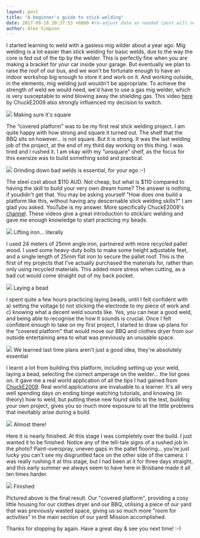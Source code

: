 ```yaml
---
layout: post
title: "A beginner's guide to stick welding"
date: 2017-09-18 20:37:53 +0800 #re-adjust date as needed (post will not be shown untill that date)
author: Alex Simpson
---
```


I started learning to weld with a gasless mig wilder about a year ago. Mig welding is a lot easier than stick welding for basic welds, due to the way the core is fed out of the tip by the welder. This is perfectly fine when you are making a bracket for your car inside your garage. But eventually we plan to raise the roof of our bus, and we won't be fortunate enough to have an indoor workshop big enough to store it and work on it. And working outside, in the elements, mig welding just wouldn't be appropriate. To achieve the strength of weld we would need, we'd have to use a gas mig welder, which is very susceptable to wind blowing away the shielding gas. This video [here](https://www.youtube.com/watch?v=KEN81Zy1ZtM) by ChuckE2009 also strongly influenced my decision to switch.

<img src="{{site.url}}/images/beginners-guide-to-stick-welding/squaring-up.JPG"/> 
<a class="image-captions">Making sure it's square</a>
<!--more-->

The “covered platform” was to be my first real stick welding project. I am quite happy with how strong and square it turned out. The shelf that the BBQ sits on however... is not square. But it is strong. It was the last welding job of the project, at the end of my third day working on this thing. I was tired and I rushed it. I am okay with my “unsquare” shelf, as the focus for this exersize was to build something solid and practical. 

<img src="{{site.url}}/images/beginners-guide-to-stick-welding/grinding.JPG"/> 
<a class="image-captions">Grinding down bad welds is essential, for your ego :-)</a>

The steel cost about $110 AUD. Not cheap, but what is $110 compared to having the skill to build your very own dream home? The answer is nothing, if youdidn't get that. You may be asking yourself "How does one build a platform like this, without having any descernable stick welding skills?" I am glad you asked. YouTube is my answer. More specifically ChuckE2009's [channel]( https://www.youtube.com/watch?v=NjYPJ-CxxW4 ). These videos give a great introduction to stick/arc welding and gave me enough knowledge to start practicing my beads.

<img src="{{site.url}}/images/beginners-guide-to-stick-welding/carrying.JPG"/> 
<a class="image-captions">Lifting iron... literally</a>

I used 24 meters of 25mm angle iron, partnered with more recycled pallet wood. I used some heavy-duty bolts to make some height adjustable feet, and a single length of 25mm flat iron to secure the pallet roof. This is the first of my projects that I've actually purchased the materials for, rather than only using recycled materials. This added more stress when cutting, as a bad cut would come straight out of my back pocket. 

<img src="{{site.url}}/images/beginners-guide-to-stick-welding/welding.JPG"/> 
<a class="image-captions">Laying a bead</a>

I spent quite a few hours practicing laying beads, until I felt confident with a) setting the voltage b) not sticking the electrode to my piece of work and c) knowing what a decent weld sounds like. Yes, you can hear a good weld, and being able to recognise the how it sounds is crucial. Once I felt confident enough to take on my first project, I started to draw up plans for the "covered platform" that would move our BBQ and clothes dryer from our outside entertaining area to what was previously an unusable space.

<img src="{{site.url}}/images/beginners-guide-to-stick-welding/plans.JPG"/> 
<a class="image-captions">We learned last time plans aren't just a good idea, they're absolutely essential</a>

I learnt a lot from building this platform, including setting up your weld, laying a bead, selecting the correct amperage on the welder... the list goes on. It gave me a real world application of all the tips I had gained from [ChuckE2009]( https://www.youtube.com/watch?v=NjYPJ-CxxW4 ). Real world applications are invaluable to a learner. It's all very well spending days on ending binge watching tutorials, and knowing (in theory) how to weld, but putting these new found skills to the test, building your own project, gives you so much more exposure to all the little problems that inevitably arise during a build.

<img src="{{site.url}}/images/beginners-guide-to-stick-welding/half-way.JPG"/> 
<a class="image-captions">Almost there!</a>

Here it is nearly finished. At this stage I was completely over the build. I just wanted it to be finished. Notice any of the tell-tale signs of a rushed job in the photo? Paint-overspray, uneven gaps in the pallet flooring... you're just lucky you can't see my disgruntled face on the other side of the camera. I was really rushing it at this stage, but I had been at it for three days straight, and this early summer we always seem to have here in Brisbane made it all ten times harder.

<img src="{{site.url}}/images/beginners-guide-to-stick-welding/fin.JPG"/> 
<a class="image-captions">Finished</a>

Pictured above is the final result. Our "covered platform", providing a cosy little housing for our clothes dryer and our BBQ, utilising a piece of our yard that was previously wasted space, giving us so much more "room for activities" in the main section of our yard! Mission accomplished.

Thanks for stopping by again. Have a great day & see you next time! :-)